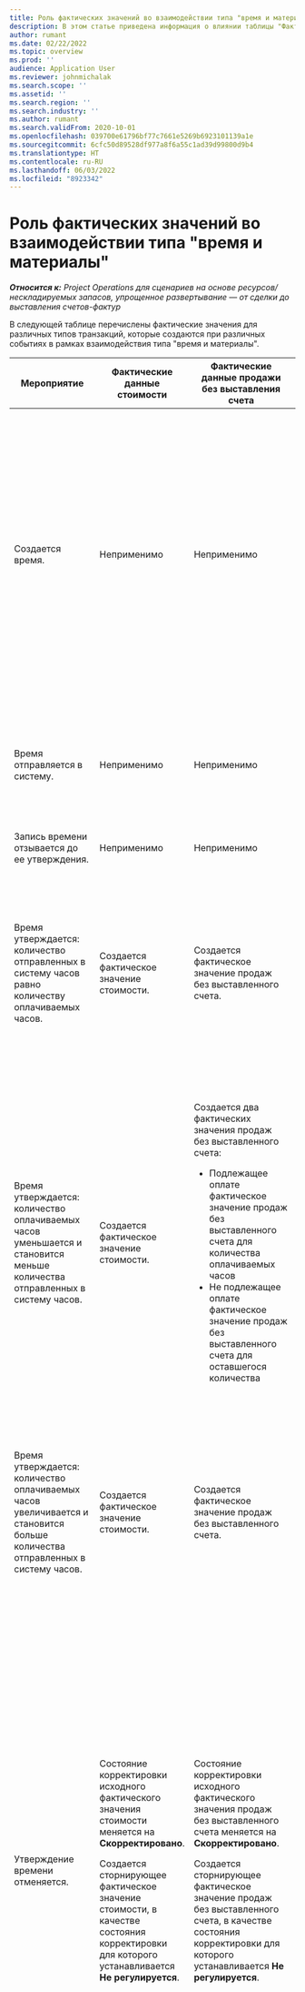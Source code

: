 ```yaml
---
title: Роль фактических значений во взаимодействии типа "время и материалы"
description: В этом статье приведена информация о влиянии таблицы "Фактические значения" на различные события в течение жизненного цикла взаимодействия типа "Время и материалы" в Microsoft Dynamics 365 Project Operations.
author: rumant
ms.date: 02/22/2022
ms.topic: overview
ms.prod: ''
audience: Application User
ms.reviewer: johnmichalak
ms.search.scope: ''
ms.assetid: ''
ms.search.region: ''
ms.search.industry: ''
ms.author: rumant
ms.search.validFrom: 2020-10-01
ms.openlocfilehash: 039700e61796bf77c7661e5269b6923101139a1e
ms.sourcegitcommit: 6cfc50d89528df977a8f6a55c1ad39d99800d9b4
ms.translationtype: HT
ms.contentlocale: ru-RU
ms.lasthandoff: 06/03/2022
ms.locfileid: "8923342"
---
```

# <a name="actuals-impact-in-a-time-and-materials-engagement"></a>Роль фактических значений во взаимодействии типа "время и материалы"

_**Относится к:** Project Operations для сценариев на основе ресурсов/нескладируемых запасов, упрощенное развертывание — от сделки до выставления счетов-фактур_

В следующей таблице перечислены фактические значения для различных типов транзакций, которые создаются при различных событиях в рамках взаимодействия типа "время и материалы".

| Мероприятие | Фактические данные стоимости | Фактические данные продажи без выставления счета | Фактическое значение продаж с выставленным счетом | Пример |
|---|---|---|---|---|
| Создается время. | Неприменимо | Неприменимо | Неприменимо | <p>Сергей Климов из подразделения Fabrikam в США, стоимостная ставка которого составляет 100 долларов США в час, работает над проектом под названием "Установка манипулятора в Adatum". Для этого проекта его контрактная ставка, по которой выставляются счета, составляет 200 долларов США в час. Вот пример записи времени от Сергея Климова:</p><p>Сергей Климов, 8 часов</p> |
| Время отправляется в систему. | Неприменимо | Неприменимо | Неприменимо | Для записи времени создается строка журнала стоимости и журналы "Продажи без выставления счета". В запись в журнале вводится цена и стоимостная ставка, предусмотренные по умолчанию. |
| Запись времени отзывается до ее утверждения. | Неприменимо | Неприменимо | Неприменимо | |
| Время утверждается: количество отправленных в систему часов равно количеству оплачиваемых часов. | Создается фактическое значение стоимости. | Создается фактическое значение продаж без выставленного счета. | Неприменимо | <p>Новые созданные фактические значения:</p><ul><li>**Фактическая стоимость:** Сергей Климов, 8 часов, 800 долларов США</li><li>**Фактическое значение продаж без выставленного счета:** Сергей Климов, 8 часов, 1600 долларов США</li></ul> |
| Время утверждается: количество оплачиваемых часов уменьшается и становится меньше количества отправленных в систему часов. | Создается фактическое значение стоимости. | <p>Создается два фактических значения продаж без выставленного счета:</p><ul><li>Подлежащее оплате фактическое значение продаж без выставленного счета для количества оплачиваемых часов</li><li>Не подлежащее оплате фактическое значение продаж без выставленного счета для оставшегося количества</li></ul> | Неприменимо | <p>Новые созданные фактические значения:</p><ul><li>**Фактическая стоимость:** Сергей Климов, 8 часов, 800 долларов США</li><li>**Фактическое значение продаж без выставленного счета:** Сергей Климов, 6 часов, 1200 долларов США, *Оплачивается*</li><li>**Фактическое значение продаж без выставленного счета:** Сергей Климов, 2 часов, 400 долларов США, *Не оплачивается*</li></ul> |
| Время утверждается: количество оплачиваемых часов увеличивается и становится больше количества отправленных в систему часов. | Создается фактическое значение стоимости. | Создается фактическое значение продаж без выставленного счета. | Неприменимо | <p>Новые созданные фактические значения:</p><ul><li>**Фактическая стоимость:** Сергей Климов, 8 часов, 800 долларов США</li><li>**Фактическое значение продаж без выставленного счета:** Сергей Климов, 10 часов, 2000 долларов США</li></ul> |
| Утверждение времени отменяется. | <p>Состояние корректировки исходного фактического значения стоимости меняется на **Скорректировано**.</p><p>Создается сторнирующее фактическое значение стоимости, в качестве состояния корректировки для которого устанавливается **Не регулируется**.</p> | <p>Состояние корректировки исходного фактического значения продаж без выставленного счета меняется на **Скорректировано**.</p><p>Создается сторнирующее фактическое значение продаж без выставленного счета, в качестве состояния корректировки для которого устанавливается **Не регулируется**.</p> | Неприменимо | <p>Обновленные существующие фактические значения:</p><ul><li>**Фактическая стоимость:** Сергей Климов, 8 часов, 800 долларов США, *Скорректировано*</li><li>**Фактическое значение продаж без выставленного счета:** Сергей Климов, 8 часов, 1600 долларов США, *Скорректировано*</li></ul><p>Новые фактические значения, созданные для сторнирования ранее отраженного финансового результата:</p><ul><li>**Фактическая стоимость:** Сергей Климов, 8 часов, 800 долларов США, *Не регулируется*</li><li>**Фактическое значение продаж без выставленного счета:** Сергей Климов, 8 часов, 1600 долларов США, *Не регулируется*</li></ul> |
| Запись времени отзывается после ее утверждения. | <p>Состояние корректировки исходного фактического значения стоимости меняется на **Скорректировано**.</p><p>Создается сторнирующее фактическое значение стоимости, в качестве состояния корректировки для которого устанавливается **Не регулируется**.</p> | <p>Состояние корректировки исходного фактического значения продаж без выставленного счета меняется на **Скорректировано**.</p><p>Создается сторнирующее фактическое значение продаж без выставленного счета, в качестве состояния корректировки для которого устанавливается **Не регулируется**.</p> | Неприменимо | <p>Обновленные существующие фактические значения:</p><ul><li>**Фактическая стоимость:** Сергей Климов, 8 часов, 800 долларов США, *Скорректировано*</li><li>**Фактическое значение продаж без выставленного счета:** Сергей Климов, 8 часов, 1600 долларов США, *Скорректировано*</li></ul><p>Новые фактические значения, созданные для сторнирования ранее отраженного финансового результата:</p><ul><li>**Фактическая стоимость:** Сергей Климов, 8 часов, 800 долларов США, *Не регулируется*</li><li>**Фактическое значение продаж без выставленного счета:** Сергей Климов, 8 часов, 1600 долларов США, *Не регулируется*</li></ul> |
| Контракт подтверждается. | <p>Состояние корректировки старых фактических значений затрат меняется на **Скорректировано**.</p><p>Создаются сторнирующие фактические значения затрат, в качестве состояния корректировки для которых устанавливается **Не регулируется**.</p><p>После переоценки контрактных правил создаются новые фактические значения затрат.</p> | <p>Состояние корректировки старых фактических значений продаж без выставленного счета меняется на **Скорректировано**.</p><p>Создаются сторнирующте фактические значения продаж без выставленного счета, в качестве состояния корректировки для которых устанавливается **Не регулируется**.</p><p>После переоценки контрактных правил создаются новые фактические значения продаж без выставленного счета.</p> | Неприменимо | <p>Обновленные существующие фактические значения:</p><ul><li>**Фактическая стоимость:** Сергей Климов, 8 часов, 800 долларов США, *Скорректировано*</li><li>**Фактическое значение продаж без выставленного счета:** Сергей Климов, 8 часов, 1600 долларов США, *Скорректировано*</li></ul><p>Новые фактические значения, созданные для сторнирования ранее отраженного финансового результата:</p><ul><li>**Фактическая стоимость:** Сергей Климов, 8 часов, 800 долларов США, *Не регулируется*</li><li>**Фактическое значение продаж без выставленного счета:** Сергей Климов, 8 часов, 1600 долларов США, *Не регулируется*</li></ul><p>Новые фактические значения, созданные для переоцененного финансового результата:</p><ul><li>**Фактическая стоимость:** Сергей Климов, 8 часов, 800 долларов США</li><li>**Фактическое значение продаж без выставленного счета:** Сергей Климов, 8 часов, 1600 долларов США</li></ul> |
| Создается счет. | Неприменимо | Неприменимо | Неприменимо | |
| Счет подтверждается. Количество в сведениях строки счета не изменятся относительно фактического значения продаж без выставленного счета. | Неприменимо | <p>Состояние выставления счета для старых фактических значений продаж без выставленного счета обновляется.</p><p>Создаются сторнирующте фактические значения продаж без выставленного счета, в качестве состояния корректировки для которых устанавливается **Не регулируется**. | Создается фактическое значение продаж с выставленным счетом. | <p>Существующее фактическое значение, которое остается неизменным:</p><ul><li>**Фактическая стоимость:** Сергей Климов, 8 часов, 800 долларов США</li></ul><p>Обновленное существующее фактическое значение:</p><ul><li>**Фактическое значение продаж без выставленного счета:** Сергей Климов, 8 часов, 1600 долларов США, *Счет клиента разнесен*</li></ul>Новое фактическое значение, созданное для сторнирования финансовой незавершенной работы:</p><ul><li>**Фактическое значение продаж без выставленного счета:** Сергей Климов, 8 часов, 1600 долларов США</li></ul><p>Новое фактическое значение, созданное для учета значений продаж с выставленным счетом:</p><ul><li>**Фактическое значение продаж с выставленным счетом:** Сергей Климов, 8 часов, 1600 долларов США</li></ul> |
| Счет подтверждается после того, как количество в сведениях строки счета уменьшается относительно количества в фактическом значении продаж без выставленного счета. | Неприменимо | <p>Состояние корректировки исходных фактических значений продаж без выставленного счета меняется на **Скорректировано**.</p><p>Для исходных фактических значений продаж без выставленного счета создаются сторнирующие фактические значения продаж без выставленного счета. Для них устаналивается состояние корректировки **Не регулируется**.</p><p>Создается два новых фактических значения продаж без выставленного счета:</p><ul><li>Подлежащее оплате фактическое значение продаж без выставленного счета для количества оплачиваемых часов</li><li>Не подлежащее оплате фактическое значение продаж без выставленного счета для оставшегося количества</li></ul><p>Для двух новых фактических значений продаж без выставленного счета создаются сторнирующие фактические значения продаж без выставленного счета.</p> | <p>Создается два фактических значения продаж с выставленным счетом:</p><ul><li>Подлежащее оплате фактическое значение продаж с выставленным счетом для количества оплачиваемых часов</li><li>Не подлежащее оплате фактическое значение продаж с выставленным счетом для оставшегося количества</li></ul> | <p>Существующее фактическое значение, которое остается неизменным:</p><ul><li>**Фактическая стоимость:** Сергей Климов, 8 часов, 800 долларов США</li></ul><p>Обновленное существующее фактическое значение:</p><ul><li>**Фактическое значение продаж без выставленного счета:** Сергей Климов, 8 часов, 1600 долларов США, *Скорректировано*</li></ul><p>Новое фактическое значение, созданное для сторнирования ранее отраженной финансовой незавершенной работы:</p><ul><li>**Фактическое значение продаж без выставленного счета:** Сергей Климов, 8 часов, 1600 долларов США, *Не регулируется*</li></ul><p>Новые фактические значения, созданные для учета обновленной незавершенной работы продаж:</p><ul><li>**Фактическое значение продаж без выставленного счета:** Сергей Климов, 6 часов, 1200 долларов США, *Оплачивается*</li><li>**Фактическое значение продаж без выставленного счета:** Сергей Климов, 2 часов, 400 долларов США, *Не оплачивается*</li></ul><p>Новые фактические значения, созданные для реверсирования обновленной незавершенной работы продаж:</p><ul><li>**Фактическое значение продаж без выставленного счета:** Сергей Климов, 6 часов, 1200 долларов США, *Оплачивается*</li><li>**Фактическое значение продаж без выставленного счета:** Сергей Климов, 2 часов, 400 долларов США, *Не оплачивается*</li></ul><p>Новые фактические значения, созданные для учета значений продаж с выставленным счетом:</p><ul><li>**Фактическое значение продаж с выставленным счетом:** Сергей Климов, 6 часов, 1200 долларов США, *Оплачивается*</li><li>**Фактическое значение продаж с выставленным счетом:** Сергей Климов, 2 часов, 400 долларов США, *Не оплачивается*</li></ul> |
| Счет подтверждается после того, как количество в сведениях строки счета увеличивается относительно количества в фактическом значении продаж без выставленного счета. | Неприменимо | <p>Состояние корректировки исходных фактических значений продаж без выставленного счета меняется на **Скорректировано**.</p><p>Для исходных фактических значений продаж без выставленного счета создаются сторнирующие фактические значения продаж без выставленного счета. Для них устаналивается состояние корректировки **Не регулируется**.</p><p>Создаются новые фактические значения продаж без выставленного счета для нового количества.</p><p>Для новых фактических значений продаж без выставленного счета создаются сторнирующие фактические значения продаж без выставленного счета.</p> | Создаются фактические значения продаж с выставленным счетом для нового количества. | <p>Существующее фактическое значение, которое остается неизменным:</p><ul><li>**Фактическая стоимость:** Сергей Климов, 8 часов, 800 долларов США</li></ul><p>Обновленное существующее фактическое значение:</p><ul><li>**Фактическое значение продаж без выставленного счета:** Сергей Климов, 8 часов, 1600 долларов США, *Скорректировано*</li></ul><p>Новое фактическое значение, созданное для сторнирования ранее отраженной финансовой незавершенной работы:</p><ul><li>**Фактическое значение продаж без выставленного счета:** Сергей Климов, 8 часов, 1600 долларов США, *Не регулируется*</li></ul><p>Новое фактическое значение, созданное для учета обновленной незавершенной работы продаж:</p><ul><li>**Фактическое значение продаж без выставленного счета:** Сергей Климов, 10 часов, 2000 долларов США, *Оплачивается*</li></ul><p>Новое фактическое значение, созданное для сторнирования обновленной незавершенной работы продаж:</p><ul><li>**Фактическое значение продаж без выставленного счета:** Сергей Климов, 10 часов, 2000 долларов США, *Не оплачивается*, *Не регулируется*</li></ul><p>Новое фактическое значение, созданное для учета значений продаж с выставленным счетом:</p><ul><li>**Фактическое значение продаж с выставленным счетом:** Сергей Климов, 10 часов, 2000 долларов США, *Оплачивается*</li></ul> |
| В счет вносится исправление для уменьшения подлежащего оплате количества или цены. | Неприменимо | <p>Создается два фактических значения продаж без выставленного счета:</p><ul><li>Подлежащее оплате фактическое значение продаж без выставленного счета для количества в корректирующем счете</li><li>Подлежащее оплате фактическое значение продаж без выставленного счета для оставшегося количества</li></ul><p>Для двух новых фактических значений продаж без выставленного счета создаются сторнирующие фактические значения продаж без выставленного счета.</p> | <p>Создаются сторнирующие фактических значения продаж с выставленным счетом.</p><p>Создаются новые фактические значения продаж с выставленным счетом для нового количества. | <p>Существующие фактические значения, которые остаются неизменными:</p><ul><li>**Фактическая стоимость:** Сергей Климов, 8 часов, 800 долларов США</li><li>**Фактическое значение продаж без выставленного счета:** Сергей Климов, 8 часов, 1600 долларов США, *Счет клиента разнесен*</li><li>**Фактическое значение продаж без выставленного счета:** Сергей Климов, 8 часов, 1600 долларов США</li></ul><p>Обновленное существующее фактическое значение:</p><ul><li>**Фактическое значение продаж с выставленным счетом:** Сергей Климов, 8 часов, 1600 долларов США, *Скорректировано*</li></ul><p>Новое фактическое значение, созданное для сторнирования ранее отраженных значений продаж с выставленным счетом:</p><ul><li>**Фактическое значение продаж с выставленным счетом:** Сергей Климов, 8 часов, 1600 долларов США, *Не регулируется*</li></ul><p>Новые фактические значения, созданные для учета исправленной незавершенной работы продаж:</p><ul><li>**Фактическое значение продаж без выставленного счета:** Сергей Климов, 6 часов, 1200 долларов США, *Оплачивается*, *Счет клиента разнесен*</li><li>**Фактическое значение продаж без выставленного счета:** Сергей Климов, 2 часов, 400 долларов США, *Оплачивается*</li></ul><p>Новое фактическое значение, созданное для сторнирования исправленной незавершенной работы продаж:</p><ul><li>**Фактическое значение продаж без выставленного счета:** Сергей Климов, 6 часов, 1200 долларов США, *Не оплачивается*, *Не регулируется*</li></ul><p>Новое фактическое значение, созданное для учета исправленных значений продаж с выставленным счетом:</p><ul><li>**Фактическое значение продаж с выставленным счетом:** Сергей Климов, 6 часов, 1200 долларов США, *Оплачивается*</li></ul> |
| В счет вносится исправление для увеличения подлежащего оплате количества или цены. | Неприменимо | <p>Создаются новые фактические значения продаж без выставленного счета для нового количества.</p> <p>Для новых фактических значений продаж без выставленного счета создаются сторнирующие фактические значения продаж без выставленного счета.</p> | <p>Создаются сторнирующие фактических значения продаж с выставленным счетом.</p>Создаются новые фактические значения продаж с выставленным счетом для нового количества.</p> | <p>Существующие фактические значения, которые остаются неизменными:</p><ul><li>**Фактическая стоимость:** Сергей Климов, 8 часов, 800 долларов США</li><li>**Фактическое значение продаж без выставленного счета:** Сергей Климов, 8 часов, 1600 долларов США, *Счет клиента разнесен*</li><li>**Фактическое значение продаж без выставленного счета:** Сергей Климов, 8 часов, 1600 долларов США</li></ul><p>Обновленное существующее фактическое значение:</p><ul><li>**Фактическое значение продаж с выставленным счетом:** Сергей Климов, 8 часов, 1600 долларов США, *Скорректировано*</li></ul><p>Новое фактическое значение, созданное для сторнирования ранее отраженных значений продаж с выставленным счетом:</p><ul><li>**Фактическое значение продаж с выставленным счетом:** Сергей Климов, 8 часов, 1600 долларов США, *Не регулируется*</li></ul><p>Новое фактическое значение, созданное для учета исправленной незавершенной работы продаж:</p><ul><li>**Фактическое значение продаж без выставленного счета:** Сергей Климов, 10 часов, 2000 долларов США, *Оплачивается*, *Счет клиента разнесен*</li></ul><p>Новое фактическое значение, созданное для сторнирования исправленной незавершенной работы продаж:</p><ul><li>**Фактическое значение продаж без выставленного счета:** Сергей Климов, 10 часов, 2000 долларов США, *Оплачивается*</li></ul><p>Новое фактическое значение, созданное для учета исправленных значений продаж с выставленным счетом:</p><ul><li>**Фактическое значение продаж с выставленным счетом:** Сергей Климов, 10 часов, 2000 долларов США, *Оплачивается*</li></ul> |

[!INCLUDE[footer-include](../includes/footer-banner.md)]
